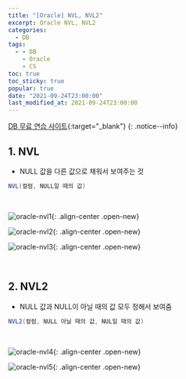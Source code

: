 ```yaml
---
title: "[Oracle] NVL, NVL2"
excerpt: Oracle NVL, NVL2
categories:
  - DB
tags:
  - - DB
    - Oracle
    - CS
toc: true
toc_sticky: true
popular: true
date: "2021-09-24T23:00:00"
last_modified_at: 2021-09-24T23:00:00
---
```


[DB 무료 연습 사이트](http://www.sqlfiddle.com/){:target="\_blank"}
{: .notice--info}

## 1. NVL

- NULL 값을 다른 값으로 채워서 보여주는 것

```java
NVL(컬럼, NULL일 때의 값)
```

<br>

![oracle-nvl1](https://user-images.githubusercontent.com/62803763/134692608-da86f178-e812-4242-9422-c137b3a82c8c.PNG){: .align-center .open-new}

![oracle-nvl2](https://user-images.githubusercontent.com/62803763/134692612-e9a646c0-eda4-4db2-993d-7dcb0c677bfc.PNG){: .align-center .open-new}

![oracle-nvl3](https://user-images.githubusercontent.com/62803763/134692614-844f7668-9af1-427b-9152-0d7ec2ae3e8f.PNG){: .align-center .open-new}

<br>

## 2. NVL2

- NULL 값과 NULL이 아닐 때의 값 모두 정해서 보여줌

```java
NVL2(컬럼, NULL 아닐 때의 값, NUL일 때의 값)
```

<br>

![oracle-nvl4](https://user-images.githubusercontent.com/62803763/134693344-14df3aab-998b-48c5-907f-a4d2dcbdb4eb.PNG){: .align-center .open-new}

![oracle-nvl5](https://user-images.githubusercontent.com/62803763/134693348-455b0744-3c8d-49d3-8b58-aba0d2398724.PNG){: .align-center .open-new}

